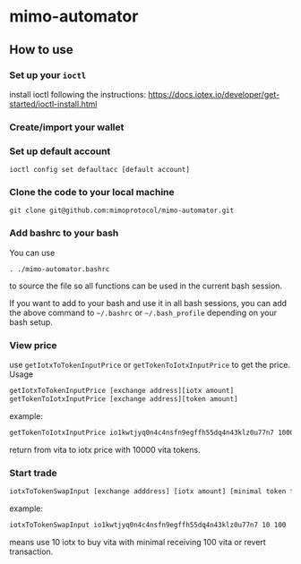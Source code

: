 # mimo-automator

## How to use

### Set up your `ioctl`

install ioctl following the instructions: https://docs.iotex.io/developer/get-started/ioctl-install.html

### Create/import your wallet

### Set up default account

```
ioctl config set defaultacc [default account]
```

### Clone the code to your local machine

```
git clone git@github.com:mimoprotocol/mimo-automator.git
```

### Add bashrc to your bash
You can use 
```
. ./mimo-automator.bashrc
```
to source the file so all functions can be used in the current bash session.

If you want to add to your bash and use it in all bash sessions,  you can add the above command to `~/.bashrc` or `~/.bash_profile` depending on your bash setup.

### View price
use `getIotxToTokenInputPrice` or `getTokenToIotxInputPrice` to get the price.
Usage
``` bash
getIotxToTokenInputPrice [exchange address][iotx amount]
getTokenToIotxInputPrice [exchange address][token amount]
```

example:
``` bash
getTokenToIotxInputPrice io1kwtjyq0n4c4nsfn9egffh55dq4n43klz0u77n7 10000
```
return from vita to iotx price with 10000 vita tokens.


### Start trade

```bash
iotxToTokenSwapInput [exchange adddress] [iotx amount] [minimal token to receive]
```
example:
```bash
iotxToTokenSwapInput io1kwtjyq0n4c4nsfn9egffh55dq4n43klz0u77n7 10 100 
```
means use 10 iotx to buy vita with minimal receiving 100 vita or revert transaction.

